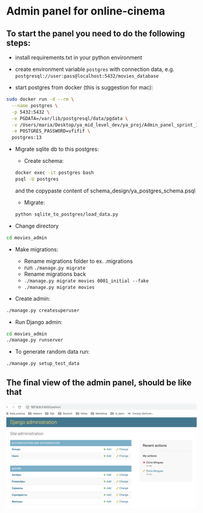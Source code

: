 # Admin panel for online-cinema

## To start the panel you need to do the following steps:

* install requirements.txt in your python environment

* create environment variable ```postgres``` with connection data,
e.g. ```postgresql://user:pass@localhost:5432/movies_database```

* start postgres from docker (this is suggestion for mac):

```bash
sudo docker run -d --rm \
  --name postgres \
  -p 5432:5432 \
  -e PGDATA=/var/lib/postgresql/data/pgdata \
  -v /Users/maria/Desktop/ya_mid_level_dev/ya_proj/Admin_panel_sprint_1:/var/lib/postgresql/data \
  -e POSTGRES_PASSWORD=vfifif \
  postgres:13
```

* Migrate sqlite db to this postgres:

    * Create schema:
    ```bash
    docker exec -it postgres bash
    psql -U postgres
    ```

    and the copypaste content of schema_design/ya_postgres_schema.psql

    * Migrate:
    ```bash
    python sqlite_to_postgres/load_data.py
    ```

* Change directory

```bash
cd movies_admin
```

* Make migrations:

    - Rename migrations folder to ex. .migrations
    - run ```./manage.py migrate```
    - Rename migrations back
    - ```./manage.py migrate movies 0001_initial --fake```
    - ```./manage.py migrate movies```

* Create admin:
```bash
./manage.py createsuperuser
```

* Run Django admin:
```bash
cd movies_admin
./manage.py runserver
```

* To generate random data run:
```bash
./manage.py setup_test_data
```

## The final view of the admin panel, should be like that

![Alt text](admin_panel.png?raw=true "Optional Title")





